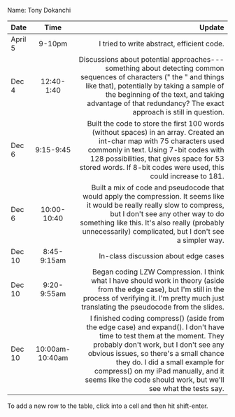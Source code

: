 Name: Tony Dokanchi

| Date    |      Time       |                                                                                                                                                                                                                                                                                                                                                   Update |
|:--------|:---------------:|---------------------------------------------------------------------------------------------------------------------------------------------------------------------------------------------------------------------------------------------------------------------------------------------------------------------------------------------------------:|
| April 5 |     9-10pm      |                                                                                                                                                                                                                                                                                                               I tried to write abstract, efficient code. |
| Dec 4   |   12:40-1:40    |                                                                         Discussions about potential approaches---something about detecting common sequences of characters (" the " and things like that), potentially by taking a sample of the beginning of the text, and taking advantage of that redundancy? The exact approach is still in question. |
| Dec 6   |    9:15-9:45    |                                                                        Built the code to store the first 100 words (without spaces) in an array. Created an int-char map with 75 characters used commonly in text. Using 7-bit codes with 128 possibilities, that gives space for 53 stored words. If 8-bit codes were used, this could increase to 181. |
| Dec 6   |   10:00-10:40   |                                                                            Built a mix of code and pseudocode that would apply the compression. It seems like it would be really really slow to compress, but I don't see any other way to do something like this. It's also really (probably unnecessarily) complicated, but I don't see a simpler way. |
| Dec 10  |   8:45-9:15am   |                                                                                                                                                                                                                                                                                                                     In-class discussion about edge cases |
| Dec 10  |   9:20-9:55am   |                                                                                                                                       Began coding LZW Compression. I think what I have should work in theory (aside from the edge case), but I'm still in the process of verifying it. I'm pretty much just translating the pseudocode from the slides. |
| Dec 10  | 10:00am-10:40am | I finished coding compress() (aside from the edge case) and expand(). I don't have time to test them at the moment. They probably don't work, but I don't see any obvious issues, so there's a small chance they do. I did a small example for compress() on my iPad manually, and it seems like the code should work, but we'll see what the tests say. |


To add a new row to the table, click into a cell and then hit shift-enter.